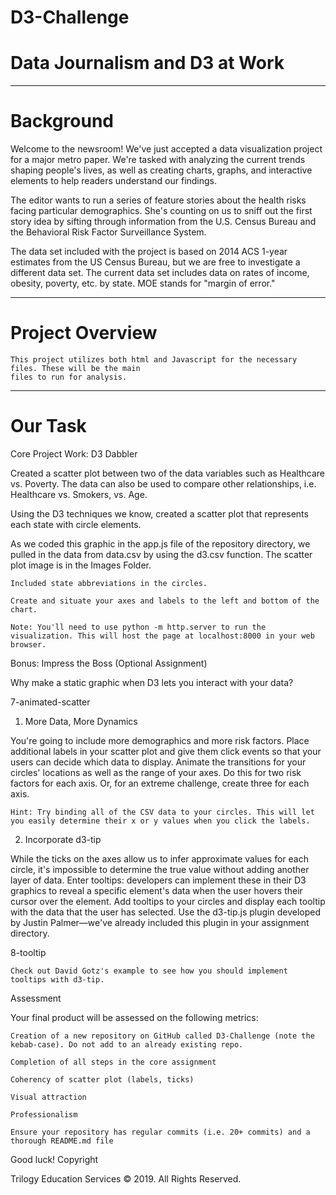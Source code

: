 # D3-Challenge

# Data Journalism and D3 at Work 

------------------
# Background

Welcome to the newsroom! We've just accepted a data visualization project for a major metro paper. We're tasked with analyzing the current trends shaping people's lives, as well as creating charts, graphs, and interactive elements to help readers understand our findings.

The editor wants to run a series of feature stories about the health risks facing particular demographics. She's counting on us to sniff out the first story idea by sifting through information from the U.S. Census Bureau and the Behavioral Risk Factor Surveillance System.

The data set included with the project is based on 2014 ACS 1-year estimates from the US Census Bureau, but we are free to investigate a different data set. The current data set includes data on rates of income, obesity, poverty, etc. by state. MOE stands for "margin of error."

----------------------
# Project Overview 

    This project utilizes both html and Javascript for the necessary files. These will be the main 
    files to run for analysis.

 
----------------------
# Our Task

Core Project Work: D3 Dabbler

Created a scatter plot between two of the data variables such as Healthcare vs. Poverty. 
The data can also be used to compare other relationships, i.e. Healthcare vs. Smokers, vs. Age.

Using the D3 techniques we know, created a scatter plot that represents each state with circle elements. 

As we coded this graphic in the app.js file of the repository directory, we pulled in the data from data.csv 
    by using the d3.csv function. The scatter plot image is in the Images Folder. 
    
    Included state abbreviations in the circles.

    Create and situate your axes and labels to the left and bottom of the chart.

    Note: You'll need to use python -m http.server to run the visualization. This will host the page at localhost:8000 in your web browser.

Bonus: Impress the Boss (Optional Assignment)

Why make a static graphic when D3 lets you interact with your data?

7-animated-scatter
1. More Data, More Dynamics

You're going to include more demographics and more risk factors. Place additional labels in your scatter plot and give them click events so that your users can decide which data to display. Animate the transitions for your circles' locations as well as the range of your axes. Do this for two risk factors for each axis. Or, for an extreme challenge, create three for each axis.

    Hint: Try binding all of the CSV data to your circles. This will let you easily determine their x or y values when you click the labels.

2. Incorporate d3-tip

While the ticks on the axes allow us to infer approximate values for each circle, it's impossible to determine the true value without adding another layer of data. Enter tooltips: developers can implement these in their D3 graphics to reveal a specific element's data when the user hovers their cursor over the element. Add tooltips to your circles and display each tooltip with the data that the user has selected. Use the d3-tip.js plugin developed by Justin Palmer—we've already included this plugin in your assignment directory.

8-tooltip

    Check out David Gotz's example to see how you should implement tooltips with d3-tip.

Assessment

Your final product will be assessed on the following metrics:

    Creation of a new repository on GitHub called D3-Challenge (note the kebab-case). Do not add to an already existing repo.

    Completion of all steps in the core assignment

    Coherency of scatter plot (labels, ticks)

    Visual attraction

    Professionalism

    Ensure your repository has regular commits (i.e. 20+ commits) and a thorough README.md file

Good luck!
Copyright

Trilogy Education Services © 2019. All Rights Reserved.
